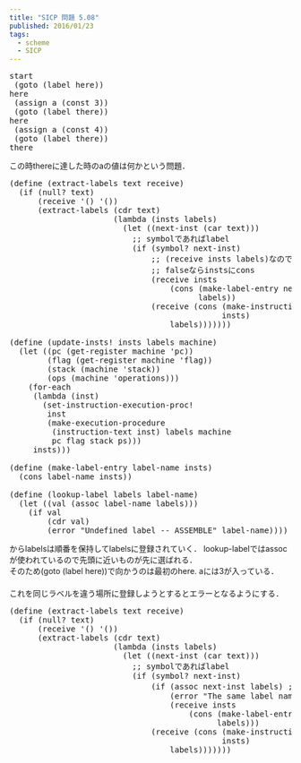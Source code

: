 ```yaml
---
title: "SICP 問題 5.08"
published: 2016/01/23
tags:
  - scheme
  - SICP
---
```



<pre class="code lang-scheme" data-lang="scheme" data-unlink>start
 <span class="synSpecial">(</span>goto <span class="synSpecial">(</span>label here<span class="synSpecial">))</span>
here
 <span class="synSpecial">(</span>assign a <span class="synSpecial">(</span>const <span class="synConstant">3</span><span class="synSpecial">))</span>
 <span class="synSpecial">(</span>goto <span class="synSpecial">(</span>label there<span class="synSpecial">))</span>
here
 <span class="synSpecial">(</span>assign a <span class="synSpecial">(</span>const <span class="synConstant">4</span><span class="synSpecial">))</span>
 <span class="synSpecial">(</span>goto <span class="synSpecial">(</span>label there<span class="synSpecial">))</span>
there
</pre>


<p>この時thereに達した時のaの値は何かという問題．</p>

<pre class="code lang-scheme" data-lang="scheme" data-unlink><span class="synSpecial">(</span><span class="synStatement">define</span> <span class="synSpecial">(</span>extract-labels text receive<span class="synSpecial">)</span>
  <span class="synSpecial">(</span><span class="synStatement">if</span> <span class="synSpecial">(</span><span class="synIdentifier">null?</span> text<span class="synSpecial">)</span>
      <span class="synSpecial">(</span>receive <span class="synSpecial">'()</span> <span class="synSpecial">'())</span>
      <span class="synSpecial">(</span>extract-labels <span class="synSpecial">(</span><span class="synIdentifier">cdr</span> text<span class="synSpecial">)</span>
                      <span class="synSpecial">(</span><span class="synStatement">lambda</span> <span class="synSpecial">(</span>insts labels<span class="synSpecial">)</span>
                        <span class="synSpecial">(</span><span class="synStatement">let</span> <span class="synSpecial">((</span>next-inst <span class="synSpecial">(</span><span class="synIdentifier">car</span> text<span class="synSpecial">)))</span>
                          <span class="synComment">;; symbolであればlabel</span>
                          <span class="synSpecial">(</span><span class="synStatement">if</span> <span class="synSpecial">(</span><span class="synIdentifier">symbol?</span> next-inst<span class="synSpecial">)</span>
                              <span class="synComment">;; (receive insts labels)なのでsymbolならlabelsにcons</span>
                              <span class="synComment">;; falseならinstsにcons</span>
                              <span class="synSpecial">(</span>receive insts
                                  <span class="synSpecial">(</span><span class="synIdentifier">cons</span> <span class="synSpecial">(</span>make-label-entry next-inst insts<span class="synSpecial">)</span>
                                        labels<span class="synSpecial">))</span>
                              <span class="synSpecial">(</span>receive <span class="synSpecial">(</span><span class="synIdentifier">cons</span> <span class="synSpecial">(</span>make-instruction next-inst<span class="synSpecial">)</span>
                                             insts<span class="synSpecial">)</span>
                                  labels<span class="synSpecial">)))))))</span>

<span class="synSpecial">(</span><span class="synStatement">define</span> <span class="synSpecial">(</span>update-insts! insts labels machine<span class="synSpecial">)</span>
  <span class="synSpecial">(</span><span class="synStatement">let</span> <span class="synSpecial">((</span>pc <span class="synSpecial">(</span>get-register machine <span class="synSpecial">'</span>pc<span class="synSpecial">))</span>
        <span class="synSpecial">(</span>flag <span class="synSpecial">(</span>get-register machine <span class="synSpecial">'</span>flag<span class="synSpecial">))</span>
        <span class="synSpecial">(</span>stack <span class="synSpecial">(</span>machine <span class="synSpecial">'</span>stack<span class="synSpecial">))</span>
        <span class="synSpecial">(</span>ops <span class="synSpecial">(</span>machine <span class="synSpecial">'</span>operations<span class="synSpecial">)))</span>
    <span class="synSpecial">(</span><span class="synIdentifier">for-each</span>
     <span class="synSpecial">(</span><span class="synStatement">lambda</span> <span class="synSpecial">(</span>inst<span class="synSpecial">)</span>
       <span class="synSpecial">(</span>set-instruction-execution-proc!
        inst
        <span class="synSpecial">(</span>make-execution-procedure
         <span class="synSpecial">(</span>instruction-text inst<span class="synSpecial">)</span> labels machine
         pc flag stack ps<span class="synSpecial">)))</span>
     insts<span class="synSpecial">)))</span>

<span class="synSpecial">(</span><span class="synStatement">define</span> <span class="synSpecial">(</span>make-label-entry label-name insts<span class="synSpecial">)</span>
  <span class="synSpecial">(</span><span class="synIdentifier">cons</span> label-name insts<span class="synSpecial">))</span>

<span class="synSpecial">(</span><span class="synStatement">define</span> <span class="synSpecial">(</span>lookup-label labels label-name<span class="synSpecial">)</span>
  <span class="synSpecial">(</span><span class="synStatement">let</span> <span class="synSpecial">((</span>val <span class="synSpecial">(</span><span class="synIdentifier">assoc</span> label-name labels<span class="synSpecial">)))</span>
    <span class="synSpecial">(</span><span class="synStatement">if</span> val
        <span class="synSpecial">(</span><span class="synIdentifier">cdr</span> val<span class="synSpecial">)</span>
        <span class="synSpecial">(</span>error <span class="synConstant">&quot;Undefined label -- ASSEMBLE&quot;</span> label-name<span class="synSpecial">))))</span>
</pre>


<p>からlabelsは順番を保持してlabelsに登録されていく．
lookup-labelではassocが使われているので先頭に近いものが先に選ばれる．<br/>
そのため(goto (label here))で向かうのは最初のhere.
aには3が入っている．<br/>
　<br/>
これを同じラベルを違う場所に登録しようとするとエラーとなるようにする．</p>

<pre class="code lang-scheme" data-lang="scheme" data-unlink><span class="synSpecial">(</span><span class="synStatement">define</span> <span class="synSpecial">(</span>extract-labels text receive<span class="synSpecial">)</span>
  <span class="synSpecial">(</span><span class="synStatement">if</span> <span class="synSpecial">(</span><span class="synIdentifier">null?</span> text<span class="synSpecial">)</span>
      <span class="synSpecial">(</span>receive <span class="synSpecial">'()</span> <span class="synSpecial">'())</span>
      <span class="synSpecial">(</span>extract-labels <span class="synSpecial">(</span><span class="synIdentifier">cdr</span> text<span class="synSpecial">)</span>
                      <span class="synSpecial">(</span><span class="synStatement">lambda</span> <span class="synSpecial">(</span>insts labels<span class="synSpecial">)</span>
                        <span class="synSpecial">(</span><span class="synStatement">let</span> <span class="synSpecial">((</span>next-inst <span class="synSpecial">(</span><span class="synIdentifier">car</span> text<span class="synSpecial">)))</span>
                          <span class="synComment">;; symbolであればlabel</span>
                          <span class="synSpecial">(</span><span class="synStatement">if</span> <span class="synSpecial">(</span><span class="synIdentifier">symbol?</span> next-inst<span class="synSpecial">)</span>
                              <span class="synSpecial">(</span><span class="synStatement">if</span> <span class="synSpecial">(</span><span class="synIdentifier">assoc</span> next-inst labels<span class="synSpecial">)</span> <span class="synComment">;;labelsに既に登録されていればここでtrueが返る</span>
                                  <span class="synSpecial">(</span>error <span class="synConstant">&quot;The same label name is used to indicate two different location &quot;</span> label-name<span class="synSpecial">)</span>
                                  <span class="synSpecial">(</span>receive insts
                                      <span class="synSpecial">(</span><span class="synIdentifier">cons</span> <span class="synSpecial">(</span>make-label-entry next-inst insts<span class="synSpecial">)</span>
                                            labels<span class="synSpecial">)))</span>
                              <span class="synSpecial">(</span>receive <span class="synSpecial">(</span><span class="synIdentifier">cons</span> <span class="synSpecial">(</span>make-instruction next-inst<span class="synSpecial">)</span>
                                             insts<span class="synSpecial">)</span>
                                  labels<span class="synSpecial">)))))))</span>
</pre>


